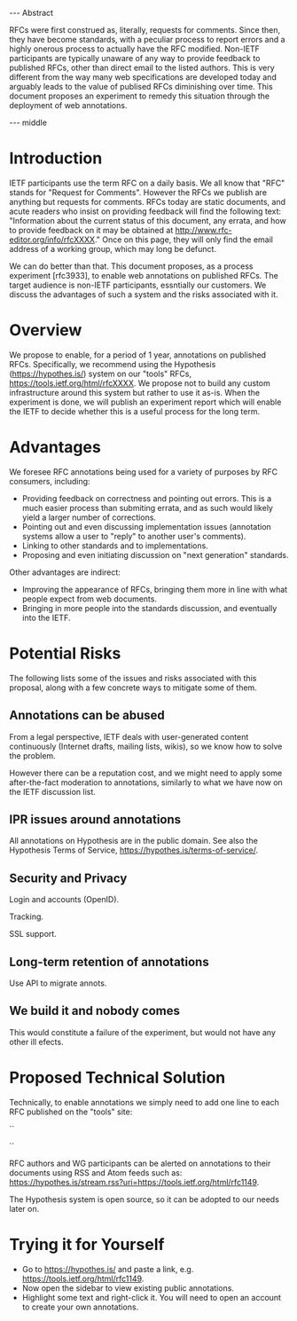 
--- Abstract

RFCs were first construed as, literally, requests for comments. Since then,
they have become standards, with a peculiar process to report errors and a highly
onerous process to actually
have the RFC modified. Non-IETF participants are typically unaware of any way to provide
feedback to published RFCs, other than direct email to the listed authors.
This is very different from the way many web specifications are
developed today and arguably leads to the value of publised RFCs diminishing over time.
This document proposes an experiment to remedy this situation through the deployment
of web annotations.

--- middle

# Introduction

IETF participants use the term RFC on a daily basis. We all know that "RFC" stands for
"Request for Comments". However the RFCs we publish are anything but requests for
comments. RFCs today are static documents, and acute readers who insist on providing
feedback will find the following text: "Information about the current status
of this document, any errata,
and how to provide feedback on it may be obtained at
http://www.rfc-editor.org/info/rfcXXXX." Once on this page, they will only find the
email address
of a working group, which may long be defunct.

We can do better than that. This document proposes, as a process experiment [rfc3933],
to enable web annotations on published RFCs. The target audience is non-IETF participants,
essntially our customers. We discuss the advantages of such a system and the risks
associated with it.

# Overview

We propose to enable, for a period of 1 year, annotations on published RFCs. Specifically,
we recommend using the Hypothesis (https://hypothes.is/) system on our "tools" RFCs,
https://tools.ietf.org/html/rfcXXXX. We propose not to build any custom infrastructure around
this system but rather to use it as-is. When the experiment is done,
we will publish an experiment
report which will enable the IETF to decide whether this is a useful process for the
long term.

# Advantages

We foresee RFC annotations being used for a variety of purposes by RFC consumers, including:

 * Providing feedback on correctness and pointing out errors. This is a much easier
process than submiting errata, and as such would likely yield a larger number of corrections.
 * Pointing out and even discussing implementation issues (annotation systems
allow a user to "reply" to another user's comments).
 * Linking to other standards and to implementations.
 * Proposing and even initiating discussion on "next generation" standards.

Other advantages are indirect:

 * Improving the appearance of RFCs, bringing them more in line with what people expect
from web documents.
 * Bringing in more people into the standards discussion, and eventually into the IETF.

# Potential Risks

The following lists some of the issues and risks associated with this proposal,
along with a few concrete ways to mitigate some of them.

## Annotations can be abused

From a legal perspective, IETF deals with user-generated content continuously (Internet
drafts, mailing lists, wikis), so we know how to solve the problem.

However there can be a reputation cost, and we might need to apply some after-the-fact
moderation to annotations, similarly to what we have now on the IETF discussion list.

## IPR issues around annotations

All annotations on Hypothesis are in the public domain. See also the Hypothesis Terms
of Service, https://hypothes.is/terms-of-service/.

## Security and Privacy

Login and accounts (OpenID).

Tracking.

SSL support.

## Long-term retention of annotations

Use API to migrate annots.

## We build it and nobody comes

This would constitute a failure of the experiment, but would not have any other ill efects.

# Proposed Technical Solution

Technically, to enable annotations we simply need to add one line to each RFC published
on the "tools" site:

``
<script async defer src="https://hypothes.is/embed.js"></script>
``

RFC authors and WG participants can be alerted on annotations to their documents
using RSS and Atom feeds such as:
https://hypothes.is/stream.rss?uri=https://tools.ietf.org/html/rfc1149.

The Hypothesis system is open source, so it can be adopted to our needs later on.

# Trying it for Yourself

* Go to https://hypothes.is/ and paste a link, e.g. https://tools.ietf.org/html/rfc1149.
* Now open the sidebar to view existing public annotations.
* Highlight some text and right-click it. You will need to open an account to create your own
annotations. 
